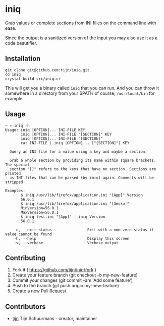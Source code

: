 # iniq

Grab values or complete sections from INI filies on the command line with ease.

Since the output is a sanitized version of the input you may also use it as a code beautifier. 

## Installation

```
git clone git@github.com:tijn/iniq.git
cd iniq
crystal build src/iniq.cr
```

This will get you a binary called `iniq` that you can run. And you can throw it somewhere in a directory from your $PATH of course; `/usr/local/bin` for example.

## Usage

```terminal
~ » iniq -h
Usage: iniq [OPTION]... INI-FILE KEY
       iniq [OPTION]... INI-FILE "[SECTION]" KEY
       iniq [OPTION]... INI-FILE "[SECTION]"
       cat INI-FILE | iniq [OPTION]... ["[SECTION]"] KEY

  Query an INI file for a value using a key and maybe a section.

  Grab a whole section by providing its name within square brackets. The special
  section "[]" refers to the keys that have no section. Sections are printed
  as INI files that can be parsed (by iniq) again. Comments will be stripped.

Examples:
       $ iniq /usr/lib/firefox/application.ini "[App]" Version
       56.0.1
       $ iniq /usr/lib/firefox/application.ini "[Gecko]"
       MinVersion=56.0.1
       MaxVersion=56.0.1
       $ iniq test.ini "[App]" | iniq Version
       56.0.1

    -e, --exit-status                Exit with a non-zero status if value cannot be found
    -h, --help                       Display this screen
    -v, --verbose                    Verbose output
```

## Contributing

1. Fork it ( https://github.com/tijn/iniq/fork )
2. Create your feature branch (git checkout -b my-new-feature)
3. Commit your changes (git commit -am 'Add some feature')
4. Push to the branch (git push origin my-new-feature)
5. Create a new Pull Request

## Contributors

- [tijn](https://github.com/tijn) Tijn Schuurmans - creator, maintainer
